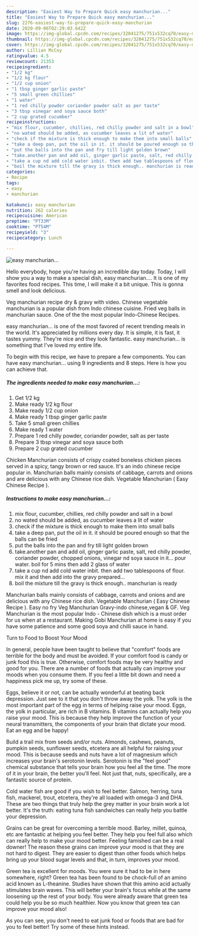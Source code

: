 ```yaml
---
description: "Easiest Way to Prepare Quick easy manchurian..."
title: "Easiest Way to Prepare Quick easy manchurian..."
slug: 2276-easiest-way-to-prepare-quick-easy-manchurian
date: 2020-09-06T02:29:03.642Z
image: https://img-global.cpcdn.com/recipes/32041275/751x532cq70/easy-manchurian-recipe-main-photo.jpg
thumbnail: https://img-global.cpcdn.com/recipes/32041275/751x532cq70/easy-manchurian-recipe-main-photo.jpg
cover: https://img-global.cpcdn.com/recipes/32041275/751x532cq70/easy-manchurian-recipe-main-photo.jpg
author: Lillian McCoy
ratingvalue: 4.5
reviewcount: 21353
recipeingredient:
- "1/2 kg"
- "1/2 kg flour"
- "1/2 cup onion"
- "1 tbsp ginger garlic paste"
- "5 small green chillies"
- "1 water"
- "1 red chilly powder coriander powder salt as per taste"
- "3 tbsp vinegar and soya sauce both"
- "2 cup grated cucumber"
recipeinstructions:
- "mix flour, cucumber, chillies, red chilly powder and salt in a bowl"
- "no wated should be added, as cucumber leaves a lit of water"
- "check if the mixture is thick enough to make them into small balls"
- "take a deep pan, put the oil in it. it should be poured enough so that the balls can be fried"
- "put the balls into the pan and fry till light golden brown"
- "take.another pan and add oil, ginger garlic paste, salt, red chilly powder, coriander powder, chopped onions, vinegar nd soya sauce in it... pour water. boil for 5 mins then add 2 glass of water"
- "take a cup nd add cold water inbit. then add two tablespoons of flour. mix it and then add into the gravy prepared..."
- "boil the mixture till the gravy is thick enough.. manchurian is ready"
categories:
- Recipe
tags:
- easy
- manchurian

katakunci: easy manchurian 
nutrition: 262 calories
recipecuisine: American
preptime: "PT33M"
cooktime: "PT54M"
recipeyield: "3"
recipecategory: Lunch

---
```



![easy manchurian...](https://img-global.cpcdn.com/recipes/32041275/751x532cq70/easy-manchurian-recipe-main-photo.jpg)

Hello everybody, hope you're having an incredible day today. Today, I will show you a way to make a special dish, easy manchurian.... It is one of my favorites food recipes. This time, I will make it a bit unique. This is gonna smell and look delicious.

Veg manchurian recipe dry &amp; gravy with video. Chinese vegetable manchurian is a popular dish from Indo chinese cuisine. Fried veg balls in manchurian sauce. One of the the most popular Indo-Chinese Recipes.

easy manchurian... is one of the most favored of recent trending meals in the world. It's appreciated by millions every day. It is simple, it is fast, it tastes yummy. They're nice and they look fantastic. easy manchurian... is something that I've loved my entire life.


To begin with this recipe, we have to prepare a few components. You can have easy manchurian... using 9 ingredients and 8 steps. Here is how you can achieve that.

<!--inarticleads1-->

##### The ingredients needed to make easy manchurian...:

1. Get 1/2 kg
1. Make ready 1/2 kg flour
1. Make ready 1/2 cup onion
1. Make ready 1 tbsp ginger garlic paste
1. Take 5 small green chillies
1. Make ready 1 water
1. Prepare 1 red chilly powder, coriander powder, salt as per taste
1. Prepare 3 tbsp vinegar and soya sauce both
1. Prepare 2 cup grated cucumber


Chicken Manchurian consists of crispy coated boneless chicken pieces served in a spicy, tangy brown or red sauce. It&#39;s an indo chinese recipe popular in. Manchurian balls mainly consists of cabbage, carrots and onions and are delicious with any Chinese rice dish. Vegetable Manchurian ( Easy Chinese Recipe ). 

<!--inarticleads2-->

##### Instructions to make easy manchurian...:

1. mix flour, cucumber, chillies, red chilly powder and salt in a bowl
1. no wated should be added, as cucumber leaves a lit of water
1. check if the mixture is thick enough to make them into small balls
1. take a deep pan, put the oil in it. it should be poured enough so that the balls can be fried
1. put the balls into the pan and fry till light golden brown
1. take.another pan and add oil, ginger garlic paste, salt, red chilly powder, coriander powder, chopped onions, vinegar nd soya sauce in it... pour water. boil for 5 mins then add 2 glass of water
1. take a cup nd add cold water inbit. then add two tablespoons of flour. mix it and then add into the gravy prepared...
1. boil the mixture till the gravy is thick enough.. manchurian is ready


Manchurian balls mainly consists of cabbage, carrots and onions and are delicious with any Chinese rice dish. Vegetable Manchurian ( Easy Chinese Recipe ). Easy no fry Veg Manchurian Gravy-indo chinese,vegan &amp; GF. Veg Manchurian is the most popular Indo - Chinese dish which is a must order for us when at a restaurant. Making Gobi Manchurian at home is easy if you have some patience and some good soya and chilli sauce in hand. 

Turn to Food to Boost Your Mood


In general, people have been taught to believe that "comfort" foods are terrible for the body and must be avoided. If your comfort food is candy or junk food this is true. Otherwise, comfort foods may be very healthy and good for you. There are a number of foods that actually can improve your moods when you consume them. If you feel a little bit down and need a happiness pick me up, try some of these.

Eggs, believe it or not, can be actually wonderful at beating back depression. Just see to it that you don't throw away the yolk. The yolk is the most important part of the egg in terms of helping raise your mood. Eggs, the yolk in particular, are rich in B vitamins. B vitamins can actually help you raise your mood. This is because they help improve the function of your neural transmitters, the components of your brain that dictate your mood. Eat an egg and be happy!

Build a trail mix from seeds and/or nuts. Almonds, cashews, peanuts, pumpkin seeds, sunflower seeds, etcetera are all helpful for raising your mood. This is because seeds and nuts have a lot of magnesium which increases your brain's serotonin levels. Serotonin is the "feel good" chemical substance that tells your brain how you feel all the time. The more of it in your brain, the better you'll feel. Not just that, nuts, specifically, are a fantastic source of protein.

Cold water fish are good if you wish to feel better. Salmon, herring, tuna fish, mackerel, trout, etcetera, they're all loaded with omega-3 and DHA. These are two things that truly help the grey matter in your brain work a lot better. It's the truth: eating tuna fish sandwiches can really help you battle your depression. 

Grains can be great for overcoming a terrible mood. Barley, millet, quinoa, etc are fantastic at helping you feel better. They help you feel full also which can really help to make your mood better. Feeling famished can be a real downer! The reason these grains can improve your mood is that they are not hard to digest. They are easier to digest than other foods which helps bring up your blood sugar levels and that, in turn, improves your mood.

Green tea is excellent for moods. You were sure it had to be in here somewhere, right? Green tea has been found to be chock-full of an amino acid known as L-theanine. Studies have shown that this amino acid actually stimulates brain waves. This will better your brain's focus while at the same loosening up the rest of your body. You were already aware that green tea could help you be so much healthier. Now you know that green tea can improve your mood also!

As you can see, you don't need to eat junk food or foods that are bad for you to feel better! Try  some  of  these  hints  instead.

